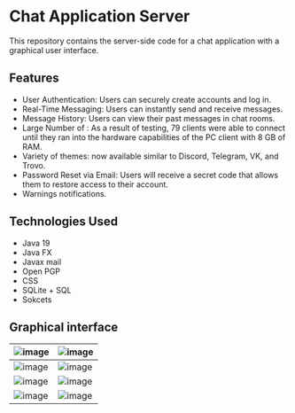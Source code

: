 # Chat Application Server

This repository contains the server-side code for a chat application with a graphical user interface.

## Features
- User Authentication: Users can securely create accounts and log in.
- Real-Time Messaging: Users can instantly send and receive messages.
- Message History: Users can view their past messages in chat rooms.
- Large Number of : As a result of testing, 79 clients were able to connect until they ran into the hardware capabilities of the PC client with 8 GB of RAM.
- Variety of themes: now available similar to Discord, Telegram, VK, and Trovo.
- Password Reset via Email: Users will receive a secret code that allows them to restore access to their account.
- Warnings notifications.

## Technologies Used
- Java 19
- Java FX
- Javax mail
- Open PGP
- CSS
- SQLite + SQL
- Sokcets

## Graphical interface
| ![image](https://github.com/MbIUIb/ChatApp-Client/assets/57868987/80c05212-e4ca-4b5f-9e65-a0bd6a1e43e4) | ![image](https://github.com/MbIUIb/ChatApp-Client/assets/57868987/f8d577fe-effd-48a0-8c6c-a8be8226e7ab) |
| ------------------------------------------------------------------------------------------------------- | ------------------------------------------------------------------------------------------------------- |
| ![image](https://github.com/MbIUIb/ChatApp-Client/assets/57868987/6f147865-a1b9-40b4-acda-a971bd0f802e) | ![image](https://github.com/MbIUIb/ChatApp-Client/assets/57868987/03f0bb9d-0bb5-43e7-930a-faafac1a6e36) |
| ![image](https://github.com/MbIUIb/ChatApp-Client/assets/57868987/1f1f0c9e-3c9a-43a8-b8c6-dbe2b0f325cc) | ![image](https://github.com/MbIUIb/ChatApp-Client/assets/57868987/ad837835-6a0f-4eb4-b3d5-0ff848d0d5f5) |
| ![image](https://github.com/MbIUIb/ChatApp-Client/assets/57868987/eef6de7b-57cc-49e1-8fdb-cd71a1451b45) | ![image](https://github.com/MbIUIb/ChatApp-Client/assets/57868987/876e26d3-67d9-4ffc-9cc4-b75ba00b0462) |
